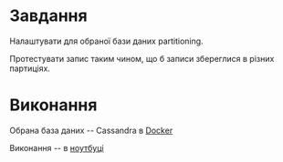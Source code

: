 # Завдання

Налаштувати для обраної бази даних partitioning.

Протестувати запис таким чином, що б записи збереглися в різних партиціях.

# Виконання

Обрана база даних -- Cassandra в [Docker](compose.yaml)

Виконання -- в [ноутбуці](main.ipynb)

